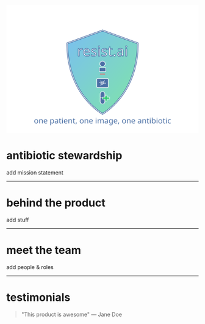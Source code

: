 ![Product Logo](images/resistai-logo.svg)  <!-- Replace with your logo image path -->

# antibiotic stewardship

add mission statement 

---

# behind the product

add stuff

---

# meet the team 

add people & roles 

---

# testimonials

> "This product is awesome"
> — Jane Doe

